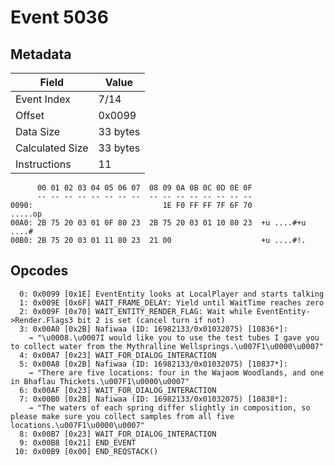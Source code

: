 # Event 5036

## Metadata

| Field           | Value    |
|-----------------|----------|
| Event Index     | 7/14     |
| Offset          | 0x0099   |
| Data Size       | 33 bytes |
| Calculated Size | 33 bytes |
| Instructions    | 11       |

```
      00 01 02 03 04 05 06 07  08 09 0A 0B 0C 0D 0E 0F
      -- -- -- -- -- -- -- --  -- -- -- -- -- -- -- --
0090:                             1E F0 FF FF 7F 6F 70           .....op
00A0: 2B 75 20 03 01 0F 80 23  2B 75 20 03 01 10 80 23  +u ....#+u ....#
00B0: 2B 75 20 03 01 11 80 23  21 00                    +u ....#!.      
```

## Opcodes

```
  0: 0x0099 [0x1E] EventEntity looks at LocalPlayer and starts talking
  1: 0x009E [0x6F] WAIT_FRAME_DELAY: Yield until WaitTime reaches zero
  2: 0x009F [0x70] WAIT_ENTITY_RENDER_FLAG: Wait while EventEntity->Render.Flags3 bit 2 is set (cancel turn if not)
  3: 0x00A0 [0x2B] Nafiwaa (ID: 16982133/0x01032075) [10836*]:
    → "\u0008.\u0007I would like you to use the test tubes I gave you to collect water from the Mythralline Wellsprings.\u007F1\u0000\u0007"
  4: 0x00A7 [0x23] WAIT_FOR_DIALOG_INTERACTION
  5: 0x00A8 [0x2B] Nafiwaa (ID: 16982133/0x01032075) [10837*]:
    → "There are five locations: four in the Wajaom Woodlands, and one in Bhaflau Thickets.\u007F1\u0000\u0007"
  6: 0x00AF [0x23] WAIT_FOR_DIALOG_INTERACTION
  7: 0x00B0 [0x2B] Nafiwaa (ID: 16982133/0x01032075) [10838*]:
    → "The waters of each spring differ slightly in composition, so please make sure you collect samples from all five locations.\u007F1\u0000\u0007"
  8: 0x00B7 [0x23] WAIT_FOR_DIALOG_INTERACTION
  9: 0x00B8 [0x21] END_EVENT
 10: 0x00B9 [0x00] END_REQSTACK()
```
